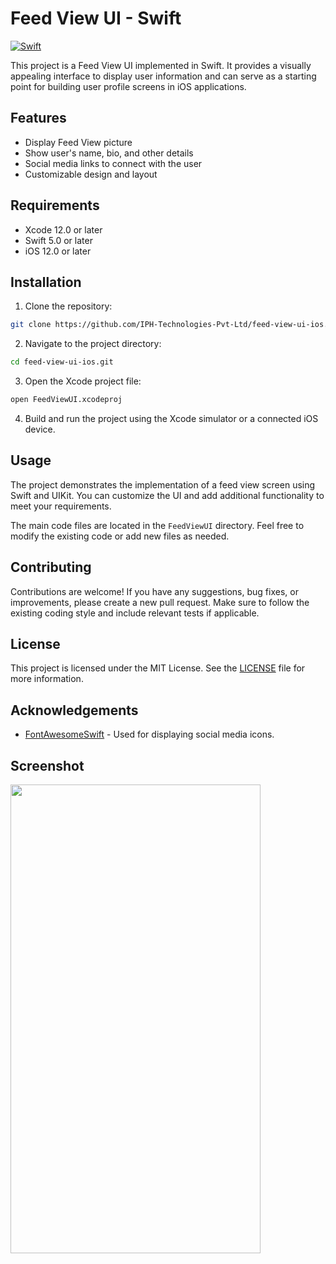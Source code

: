 # Feed View UI - Swift
[![Swift](https://img.shields.io/badge/swift-%2320232a.svg?style=for-the-badge&logo=swift&logoColor=%23F05138)](https://swift.org/)

This project is a Feed View UI implemented in Swift. It provides a visually appealing interface to display user information and can serve as a starting point for building user profile screens in iOS applications.

## Features

- Display Feed View picture
- Show user's name, bio, and other details
- Social media links to connect with the user
- Customizable design and layout

## Requirements

- Xcode 12.0 or later
- Swift 5.0 or later
- iOS 12.0 or later

## Installation

1. Clone the repository:

```bash
git clone https://github.com/IPH-Technologies-Pvt-Ltd/feed-view-ui-ios.git
```

2. Navigate to the project directory:

```bash
cd feed-view-ui-ios.git
```

3. Open the Xcode project file:

```bash
open FeedViewUI.xcodeproj
```

4. Build and run the project using the Xcode simulator or a connected iOS device.

## Usage

The project demonstrates the implementation of a feed view screen using Swift and UIKit. You can customize the UI and add additional functionality to meet your requirements.

The main code files are located in the `FeedViewUI` directory. Feel free to modify the existing code or add new files as needed.

## Contributing

Contributions are welcome! If you have any suggestions, bug fixes, or improvements, please create a new pull request. Make sure to follow the existing coding style and include relevant tests if applicable.

## License

This project is licensed under the MIT License. See the [LICENSE](LICENSE) file for more information.

## Acknowledgements

- [FontAwesomeSwift](https://github.com/thii/FontAwesome.swift) - Used for displaying social media icons.

## Screenshot
<img src="https://github.com/IPH-Technologies-Pvt-Ltd/User-Profile-UI-iOS/assets/124572978/1a868d44-3f2f-45e8-b240-84689da69b8c" 
     width="400" 
     height="750"/>
